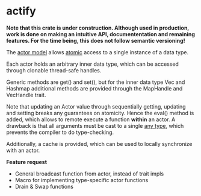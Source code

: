 # actify

**Note that this crate is under construction. Although used in production, work is done on making an intuitive API, documententation and remaining features. For the time being, this does not follow semantic versioning!**

The [actor model](https://en.wikipedia.org/wiki/Actor_model) allows [atomic](https://www.codingem.com/atomic-meaning-in-programming/) access to a single instance of a data type.

Each actor holds an arbitrary inner data type, which can be accessed through clonable thread-safe handles.

Generic methods are get() and set(), but for the inner data type Vec and Hashmap additional methods are provided through the MapHandle and VecHandle trait.

Note that updating an Actor value through sequentially getting, updating and setting breaks any guarantees on atomicity. Hence the eval() method is added, which allows to remote execute a function **within** an actor. A drawback is that all arguments must be cast to a single [any type](https://doc.rust-lang.org/std/any/index.html), which prevents the compiler to do type-checking.

Additionally, a cache is provided, which can be used to locally synchronize with an actor.

**Feature request**

- General broadcast function from actor, instead of trait impls
- Macro for implementing type-specific actor functions
- Drain & Swap functions

